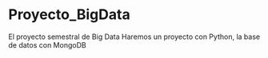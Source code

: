 # Proyecto_BigData
El proyecto semestral de Big Data
Haremos un proyecto con Python, la base de datos con MongoDB
